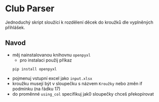 # Club Parser

Jednoduchý skript sloužící k rozdělení děcek do kroužků dle vyplněných přihlášek.

## Navod

- měj nainstalovanou knihovnu `openpyxl`
  - pro instalaci použij příkaz
  ```
  pip install openpyxl
  ```
- pojmenuj vstupní excel jako `input.xlsx`
- kroužku musejí být v sloupečku s názvem `Kroužky` nebo změn if podmínku (na řádku 17)
- do proměnné `using_col` specifikuj jak0 sloupečky chceš překopírovat
